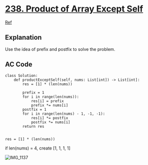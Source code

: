# [238. Product of Array Except Self](https://leetcode.com/problems/product-of-array-except-self/)


[Ref](https://www.youtube.com/watch?v=bNvIQI2wAjk&t=409s)

## Explanation
Use the idea of prefix and postfix to solve the problem.


## AC Code

```
class Solution:
    def productExceptSelf(self, nums: List[int]) -> List[int]:
        res = [1] * (len(nums))

        prefix = 1
        for i in range(len(nums)):
            res[i] = prefix
            prefix *= nums[i]
        postfix = 1
        for i in range(len(nums) - 1, -1, -1):
            res[i] *= postfix
            postfix *= nums[i]
        return res
      
```

```
res = [1] * (len(nums))
```
if len(nums) = 4, create [1, 1, 1, 1]

![IMG_1137](https://hackmd.io/_uploads/r16_iU-T0.jpg)
